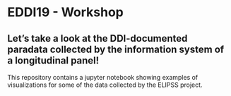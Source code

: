 # EDDI19 - Workshop
## Let’s take a look at the DDI-documented paradata collected by the information system of a longitudinal panel!

This repository contains a jupyter notebook showing examples of visualizations for some of the data collected by the ELIPSS project.


